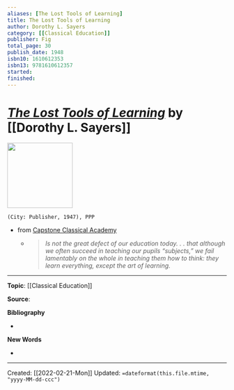 ```yaml
---
aliases: [The Lost Tools of Learning]
title: The Lost Tools of Learning
author: Dorothy L. Sayers
category: [[Classical Education]]
publisher: Fig
total_page: 30
publish_date: 1948
isbn10: 1610612353
isbn13: 9781610612357
started: 
finished: 
---
```

# [*The Lost Tools of Learning*](https://www.pccs.org/wp-content/uploads/2016/06/LostToolsOfLearning-DorothySayers.pdf) by [[Dorothy L. Sayers]]

<img src="" width=150>

`(City: Publisher, 1947), PPP`


- from [Capstone Classical Academy](https://capstoneclassical.com/about/)
	- >_Is not the great defect of our education today. . . that although we often succeed in teaching our pupils “subjects,” we fail lamentably on the whole in teaching them how to think: they learn everything, except the art of learning._


--- 
**Topic**: [[Classical Education]]

**Source**: 

**Bibliography**

- 

**New Words**

- 

---
Created: [[2022-02-21-Mon]]
Updated: `=dateformat(this.file.mtime, "yyyy-MM-dd-ccc")`
